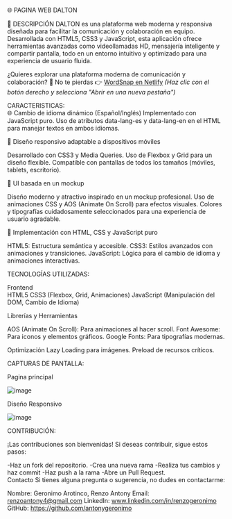 🌐 PAGINA WEB DALTON

📌 DESCRIPCIÓN                                                                                                                                                                                                                                            DALTON es una plataforma web moderna y responsiva diseñada para facilitar la comunicación y colaboración en equipo. Desarrollada con HTML5, CSS3 y JavaScript, esta aplicación ofrece herramientas avanzadas como videollamadas HD, mensajería inteligente y compartir pantalla, todo en un entorno intuitivo y optimizado para una experiencia de usuario fluida.

¿Quieres explorar una plataforma moderna de comunicación y colaboración? 🚀                                                  No te pierdas 
👉 [WordSnap en Netlify](https://67d75003cf00c4206f782e07--taupe-lollipop-17400e.netlify.app/) _(Haz clic con el botón derecho y selecciona "Abrir en una nueva pestaña")_                                                                                                                            

CARACTERISTICAS:                                                                                                                              
🌐 Cambio de idioma dinámico (Español/Inglés)                                                                                Implementado con JavaScript puro.                                                                                            Uso de atributos data-lang-es y data-lang-en en el HTML para manejar textos en ambos idiomas.                    
                                                                                                                    
📱 Diseño responsivo adaptable a dispositivos móviles

Desarrollado con CSS3 y Media Queries.                                                                                       Uso de Flexbox y Grid para un diseño flexible.                                                                               Compatible con pantallas de todos los tamaños (móviles, tablets, escritorio).
                                                                                                                                                      
🎨 UI basada en un mockup

Diseño moderno y atractivo inspirado en un mockup profesional.                                                               Uso de animaciones CSS y AOS (Animate On Scroll) para efectos visuales.                                                      Colores y tipografías cuidadosamente seleccionados para una experiencia de usuario agradable.
                                                                                                                                                             
🔧 Implementación con HTML, CSS y JavaScript puro

HTML5: Estructura semántica y accesible.                                                                                     CSS3: Estilos avanzados con animaciones y transiciones.                                                                      JavaScript: Lógica para el cambio de idioma y animaciones interactivas.                        



TECNOLOGÍAS UTILIZADAS:

Frontend                                                                                                                                  
HTML5                                                                                                                        CSS3 (Flexbox, Grid, Animaciones)                                                                                            JavaScript (Manipulación del DOM, Cambio de Idioma)                                          
                                                                                           
Librerías y Herramientas

AOS (Animate On Scroll): Para animaciones al hacer scroll.                                                                   Font Awesome: Para iconos y elementos gráficos.                                                                              Google Fonts: Para tipografías modernas.
                                                           


Optimización
Lazy Loading para imágenes.                                                                                                  Preload de recursos críticos.                  


CAPTURAS DE PANTALLA:

Pagina principal

![image](https://github.com/user-attachments/assets/be8066b0-6de5-4455-8caa-ff16484b79d2)

Diseño Responsivo

![image](https://github.com/user-attachments/assets/a655b2cf-7530-4647-b79f-da4fe84ebd55)


CONTRIBUCIÓN:

¡Las contribuciones son bienvenidas! Si deseas contribuir, sigue estos pasos:

-Haz un fork del repositorio.                                                                                                -Crea una nueva rama                                                                                                         -Realiza tus cambios y haz commit                                                                                            -Haz push a la rama                                                                                                          -Abre un Pull Request.                                                                                                                                                                                                                                                                                              
Contacto                                                                                                                     Si tienes alguna pregunta o sugerencia, no dudes en contactarme:         

Nombre: Geronimo Arotinco, Renzo Antony                                                                                      Email: renzoantony4@gmail.com                                                                                                LinkedIn: www.linkedin.com/in/renzogeronimo                                                                                  GitHub: https://github.com/antonygeronimo                                    
                                                                                                                                           







